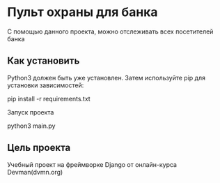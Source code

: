 # Пульт охраны для банка

С помощью данного проекта, можно отслеживать всех посетителей банка

## Как установить
Python3 должен быть уже установлен. Затем используйте pip для установки зависимостей:

pip install -r requirements.txt

Запуск проекта

python3 main.py

## Цель проекта

Учебный проект на фреймворке Django от онлайн-курса Devman(dvmn.org)